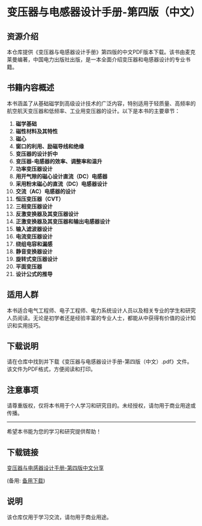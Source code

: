 # 变压器与电感器设计手册-第四版（中文）

## 资源介绍

本仓库提供《变压器与电感器设计手册》第四版的中文PDF版本下载。该书由麦克莱曼编著，中国电力出版社出版，是一本全面介绍变压器和电感器设计的专业书籍。

## 书籍内容概述

本书涵盖了从基础磁学到高级设计技术的广泛内容，特别适用于轻质量、高频率的航空航天变压器和低频率、工业用变压器的设计。以下是本书的主要章节：

1. **磁学基础**
2. **磁性材料及其特性**
3. **磁心**
4. **窗口的利用、励磁导线和绝缘**
5. **变压器的设计折中**
6. **变压器-电感器的效率、调整率和温升**
7. **功率变压器设计**
8. **用开气隙的磁心设计直流（DC）电感器**
9. **采用粉末磁心的直流（DC）电感器设计**
10. **交流（AC）电感器的设计**
11. **恒压变压器（CVT）**
12. **三相变压器设计**
13. **反激变换器及其变压器设计**
14. **正激变换器及其变压器和输出电感器设计**
15. **输入滤波器设计**
16. **电流变压器设计**
17. **绕组电容和漏感**
18. **静音变换器设计**
19. **旋转式变压器设计**
20. **平面变压器**
21. **设计公式的推导**

## 适用人群

本书适合电气工程师、电子工程师、电力系统设计人员以及相关专业的学生和研究人员阅读。无论是初学者还是经验丰富的专业人士，都能从中获得有价值的设计知识和实用技巧。

## 下载说明

请在仓库中找到并下载《变压器与电感器设计手册-第四版（中文）.pdf》文件。该文件为PDF格式，方便阅读和打印。

## 注意事项

请尊重版权，仅将本书用于个人学习和研究目的。未经授权，请勿用于商业用途或传播。

---

希望本书能为您的学习和研究提供帮助！

## 下载链接
[变压器与电感器设计手册-第四版中文分享](https://pan.quark.cn/s/c7fa808f7e52) 

(备用: [备用下载](https://pan.baidu.com/s/11z6cUaGDd7GI8S9yiea0Mw?pwd=1234))

## 说明

该仓库仅用于学习交流，请勿用于商业用途。
